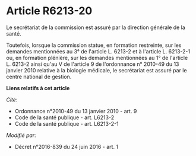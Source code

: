 # Article R6213-20

Le secrétariat de la commission est assuré par la direction générale de la santé. 

Toutefois, lorsque la commission statue, en formation restreinte, sur les demandes mentionnées au 3° de l'article L. 6213-2
et à l'article L. 6213-2-1 ou, en formation plénière, sur les demandes mentionnées au 1° de l'article L. 6213-2 ainsi qu'au V
de l'article 9 de l'ordonnance n° 2010-49 du 13 janvier 2010 relative à la biologie médicale, le secrétariat est assuré par
le centre national de gestion.

**Liens relatifs à cet article**

_Cite_:

  - Ordonnance n°2010-49 du 13 janvier 2010 - art. 9
  - Code de la santé publique - art. L6213-2
  - Code de la santé publique - art. L6213-2-1

_Modifié par_:

  - Décret n°2016-839 du 24 juin 2016 - art. 1

